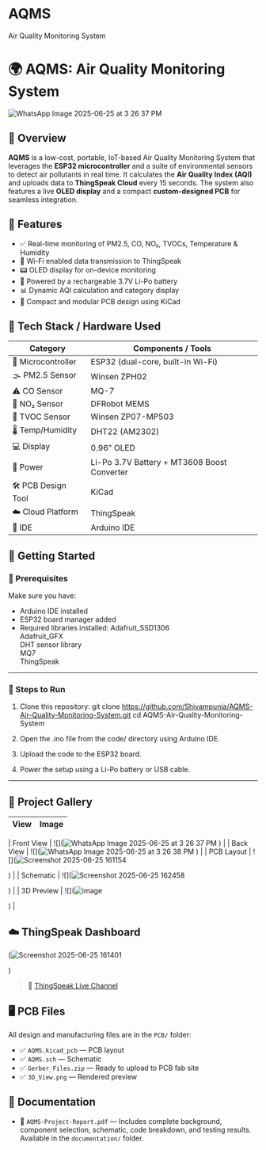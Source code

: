 # AQMS
Air Quality Monitoring System

# 🌍 AQMS: Air Quality Monitoring System

![WhatsApp Image 2025-06-25 at 3 26 37 PM](https://github.com/user-attachments/assets/0b1f7509-bdda-455c-a5e9-569a00d2de95)
 <!-- Replace with your actual image file -->
## 📌 Overview

**AQMS** is a low-cost, portable, IoT-based Air Quality Monitoring System that leverages the **ESP32 microcontroller** and a suite of environmental sensors to detect air pollutants in real time. It calculates the **Air Quality Index (AQI)** and uploads data to **ThingSpeak Cloud** every 15 seconds. The system also features a live **OLED display** and a compact **custom-designed PCB** for seamless integration.
## 🎯 Features

- ✅ Real-time monitoring of PM2.5, CO, NO₂, TVOCs, Temperature & Humidity
- 📶 Wi-Fi enabled data transmission to ThingSpeak
- 📟 OLED display for on-device monitoring
- 🔋 Powered by a rechargeable 3.7V Li-Po battery
- 📊 Dynamic AQI calculation and category display
- 🧠 Compact and modular PCB design using KiCad
## 🧱 Tech Stack / Hardware Used

| Category              | Components / Tools                                   |
|----------------------|------------------------------------------------------|
| 🧠 Microcontroller    | ESP32 (dual-core, built-in Wi-Fi)                    |
| 🌫️ PM2.5 Sensor       | Winsen ZPH02                                         |
| ⚠️ CO Sensor          | MQ-7                                                |
| 🧪 NO₂ Sensor         | DFRobot MEMS                                         |
| 🧴 TVOC Sensor        | Winsen ZP07-MP503                                    |
| 🌡️ Temp/Humidity      | DHT22 (AM2302)                                       |
| 💻 Display            | 0.96" OLED                                           |
| 🔋 Power              | Li-Po 3.7V Battery + MT3608 Boost Converter         |
| 🛠️ PCB Design Tool    | KiCad                                                |
| ☁️ Cloud Platform     | ThingSpeak                                           |
| 🧰 IDE                | Arduino IDE                                          |
## 🚀 Getting Started

### 🔧 Prerequisites

Make sure you have:

- Arduino IDE installed
- ESP32 board manager added
- Required libraries installed:
Adafruit_SSD1306  
Adafruit_GFX  
DHT sensor library  
MQ7  
ThingSpeak  

---

### 📲 Steps to Run

1. Clone this repository:
git clone https://github.com/Shivampunia/AQMS-Air-Quality-Monitoring-System.git
cd AQMS-Air-Quality-Monitoring-System
2. Open the .ino file from the code/ directory using Arduino IDE.

3. Upload the code to the ESP32 board.

4. Power the setup using a Li-Po battery or USB cable.

---

## 📸 Project Gallery

| View        | Image                                 |
|-------------|----------------------------------------|



| Front View  | ![](![WhatsApp Image 2025-06-25 at 3 26 37 PM](https://github.com/user-attachments/assets/bebe23e6-71a9-4e11-be28-7e3b044c0930)
)             |
| Back View   | ![](![WhatsApp Image 2025-06-25 at 3 26 38 PM](https://github.com/user-attachments/assets/c48af846-fdea-4b4c-851b-f4d3773a039f)
)              |
| PCB Layout  | ![](![Screenshot 2025-06-25 161154](https://github.com/user-attachments/assets/7347e775-a755-4eec-b577-11e33b4acf48)

)             |
| Schematic   | ![](![Screenshot 2025-06-25 162458](https://github.com/user-attachments/assets/460dbff1-d09d-496c-bf3d-fa7bc3538d5a)

)              |
| 3D Preview  | ![](![image](https://github.com/user-attachments/assets/01ba273b-7902-4d96-9812-8553479f7a00)

)                   |
## ☁️ ThingSpeak Dashboard

(![Screenshot 2025-06-25 161401](https://github.com/user-attachments/assets/61220e7c-916b-4f34-a8e9-f05d5bb6ce1f)

)

> 🔗 [ThingSpeak Live Channel](https://thingspeak.com/channels/your_channel_id)
## 🖥️ PCB Files

All design and manufacturing files are in the `PCB/` folder:

- ✅ `AQMS.kicad_pcb` — PCB layout  
- ✅ `AQMS.sch` — Schematic  
- ✅ `Gerber_Files.zip` — Ready to upload to PCB fab site  
- ✅ `3D_View.png` — Rendered preview  
## 📘 Documentation

- 📄 `AQMS-Project-Report.pdf` — Includes complete background, component selection, schematic, code breakdown, and testing results. Available in the `documentation/` folder.
